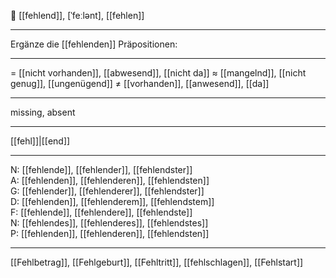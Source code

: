 🚫 [[fehlend]], [ˈfeːlənt], [[fehlen]]

---
Ergänze die [[fehlenden]] Präpositionen:


---
= [[nicht vorhanden]], [[abwesend]], [[nicht da]]
≈ [[mangelnd]], [[nicht genug]], [[ungenügend]]
≠ [[vorhanden]], [[anwesend]], [[da]]

---
missing, absent

---
[[fehl]]|[[end]]

---
N: [[fehlende]], [[fehlender]], [[fehlendster]]  
A: [[fehlenden]], [[fehlenderen]], [[fehlendsten]]  
G: [[fehlender]], [[fehlenderer]], [[fehlendster]]  
D: [[fehlenden]], [[fehlenderem]], [[fehlendstem]]  
F: [[fehlende]], [[fehlendere]], [[fehlendste]]  
N: [[fehlendes]], [[fehlenderes]], [[fehlendstes]]  
P: [[fehlenden]], [[fehlenderen]], [[fehlendsten]]  

---
[[Fehlbetrag]], [[Fehlgeburt]], [[Fehltritt]], [[fehlschlagen]], [[Fehlstart]]